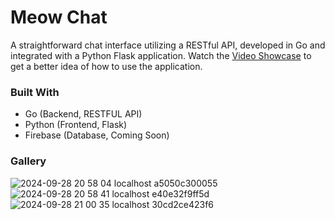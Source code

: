 # Meow Chat
A straightforward chat interface utilizing a RESTful API, developed in Go and integrated with a Python Flask application. Watch the
[Video Showcase](https://github.com/user-attachments/assets/5254ab66-ea61-4472-8415-b679443fa042) to get a better idea of how to use the application.

### Built With
- Go (Backend, RESTFUL API)
- Python (Frontend, Flask)
- Firebase (Database, Coming Soon)

### Gallery
![2024-09-28 20 58 04 localhost a5050c300055](https://github.com/user-attachments/assets/84c752f9-4acd-417e-a09c-92c89605fedc)
![2024-09-28 20 58 41 localhost e40e32f9ff5d](https://github.com/user-attachments/assets/4236a144-7db0-4c82-a8c3-2df099fc44a9)
![2024-09-28 21 00 35 localhost 30cd2ce423f6](https://github.com/user-attachments/assets/fa36cf89-9661-4126-aa2c-dc4b821a6e6c)
